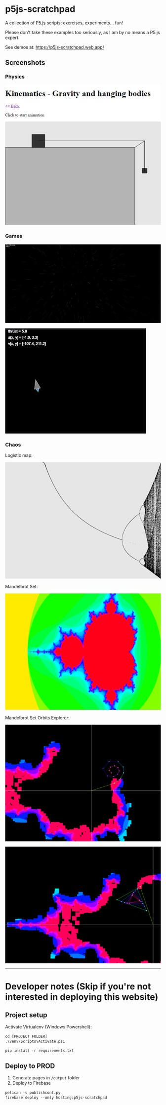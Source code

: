 # p5js-scratchpad

A collection of [P5.js](https://p5js.org/) scripts: exercises, experiments... fun!

Please don't take these examples too seriously, as I am by no means a P5.js expert.

See demos at:
https://p5js-scratchpad.web.app/

## Screenshots

### Physics

![Physics example](docs/gravity_ropes.png)

### Games

![Startfield](docs/starfield.png)

![Thrust](docs/thrust.png)

### Chaos

Logistic map:

![Logistic Map](docs/logistic.png)

Mandelbrot Set:

![Logistic Map](docs/mandelbrot.png)

Mandelbrot Set Orbits Explorer:

![Logistic Map](docs/mandelbrot-orbit-explorer-1.png)

![Logistic Map](docs/mandelbrot-orbit-explorer-2.png)

---

# Developer notes (Skip if you're not interested in deploying this website)

## Project setup

Activate Virtualenv (Windows Powershell):

```
cd [PROJECT FOLDER]
.\venv\Scripts\Activate.ps1
```


```
pip install -r requirements.txt
```

## Deploy to PROD

1) Generate pages in `/output` folder
2) Deploy to Firebase

```
pelican -s publishconf.py
firebase deploy --only hosting:p5js-scratchpad
```
